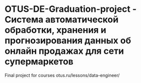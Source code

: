 # OTUS-DE-Graduation-project - Система автоматической обработки, хранения и прогнозирования данных об онлайн продажах для сети супермаркетов

 Final project for courses otus.ru/lessons/data-engineer/ 
